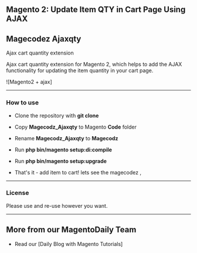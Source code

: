 ## Magento 2: Update Item QTY in Cart Page Using AJAX

## Magecodez Ajaxqty 

Ajax cart quantity extension

Ajax cart quantity extension for Magento 2, which helps to add the AJAX functionality for updating the item quantity in your cart page.

![Magento2 + ajax]

---

### How to use

- Clone the repository with __git clone__
- Copy __Magecodz_Ajaxqty__ to Magento __Code__ folder
- Rename __Magecodz_Ajaxqty__ to __Magecodz__
- Run __php bin/magento setup:di:compile__
- Run __php bin/magento setup:upgrade__

- That's it - add item to cart! lets see the magecodez , 

---

### License

Please use and re-use however you want.

---

## More from our MagentoDaily Team

- Read our [Daily Blog with Magento Tutorials]